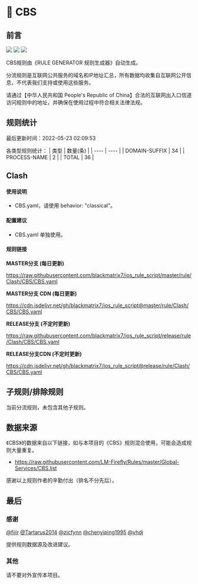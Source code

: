 # 🧸 CBS

## 前言

![](https://shields.io/badge/-移除重复规则-ff69b4) ![](https://shields.io/badge/-DOMAIN与DOMAIN--SUFFIX合并-green) ![](https://shields.io/badge/-IP--CIDR(6)合并-blueviolet) 

CBS规则由《RULE GENERATOR 规则生成器》自动生成。

分流规则是互联网公共服务的域名和IP地址汇总，所有数据均收集自互联网公开信息，不代表我们支持或使用这些服务。

请通过【中华人民共和国 People's Republic of China】合法的互联网出入口信道访问规则中的地址，并确保在使用过程中符合相关法律法规。

## 规则统计

最后更新时间：2022-05-23 02:09:53

各类型规则统计：
| 类型 | 数量(条)  | 
| ---- | ----  |
| DOMAIN-SUFFIX | 34  | 
| PROCESS-NAME | 2  | 
| TOTAL | 36  | 


## Clash 

#### 使用说明
- CBS.yaml，请使用 behavior: "classical"。

#### 配置建议
- CBS.yaml 单独使用。

#### 规则链接
**MASTER分支 (每日更新)**

https://raw.githubusercontent.com/blackmatrix7/ios_rule_script/master/rule/Clash/CBS/CBS.yaml

**MASTER分支 CDN (每日更新)**

https://cdn.jsdelivr.net/gh/blackmatrix7/ios_rule_script@master/rule/Clash/CBS/CBS.yaml

**RELEASE分支 (不定时更新)**

https://raw.githubusercontent.com/blackmatrix7/ios_rule_script/release/rule/Clash/CBS/CBS.yaml

**RELEASE分支CDN (不定时更新)**

https://cdn.jsdelivr.net/gh/blackmatrix7/ios_rule_script@release/rule/Clash/CBS/CBS.yaml

## 子规则/排除规则


当前分流规则，未包含其他子规则。

## 数据来源

《CBS》的数据来自以下链接，如与本项目的《CBS》规则混合使用，可能会造成规则大量重复。

- https://raw.githubusercontent.com/LM-Firefly/Rules/master/Global-Services/CBS.list


感谢以上规则作者的辛勤付出（排名不分先后）。

## 最后

### 感谢

[@fiiir](https://github.com/fiiir) [@Tartarus2014](https://github.com/Tartarus2014) [@zjcfynn](https://github.com/zjcfynn) [@chenyiping1995](https://github.com/chenyiping1995) [@vhdj](https://github.com/vhdj)

提供规则数据源及改进建议。

### 其他

请不要对外宣传本项目。